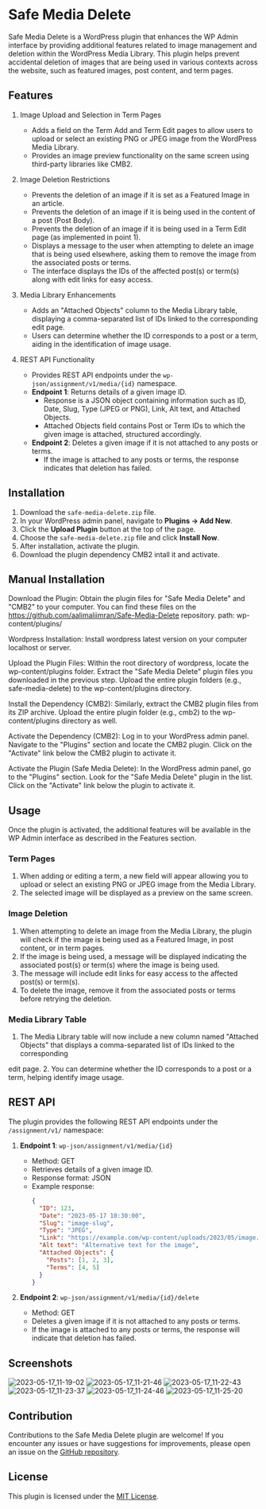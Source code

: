 # Safe Media Delete

Safe Media Delete is a WordPress plugin that enhances the WP Admin interface by providing additional features related to image management and deletion within the WordPress Media Library. This plugin helps prevent accidental deletion of images that are being used in various contexts across the website, such as featured images, post content, and term pages.

## Features

1. Image Upload and Selection in Term Pages
   - Adds a field on the Term Add and Term Edit pages to allow users to upload or select an existing PNG or JPEG image from the WordPress Media Library.
   - Provides an image preview functionality on the same screen using third-party libraries like CMB2.

2. Image Deletion Restrictions
   - Prevents the deletion of an image if it is set as a Featured Image in an article.
   - Prevents the deletion of an image if it is being used in the content of a post (Post Body).
   - Prevents the deletion of an image if it is being used in a Term Edit page (as implemented in point 1).
   - Displays a message to the user when attempting to delete an image that is being used elsewhere, asking them to remove the image from the associated posts or terms.
   - The interface displays the IDs of the affected post(s) or term(s) along with edit links for easy access.

3. Media Library Enhancements
   - Adds an "Attached Objects" column to the Media Library table, displaying a comma-separated list of IDs linked to the corresponding edit page.
   - Users can determine whether the ID corresponds to a post or a term, aiding in the identification of image usage.

4. REST API Functionality
   - Provides REST API endpoints under the `wp-json/assignment/v1/media/{id}` namespace.
   - **Endpoint 1**: Returns details of a given image ID.
     - Response is a JSON object containing information such as ID, Date, Slug, Type (JPEG or PNG), Link, Alt text, and Attached Objects.
     - Attached Objects field contains Post or Term IDs to which the given image is attached, structured accordingly.
   - **Endpoint 2**: Deletes a given image if it is not attached to any posts or terms.
     - If the image is attached to any posts or terms, the response indicates that deletion has failed.

## Installation

1. Download the `safe-media-delete.zip` file.
2. In your WordPress admin panel, navigate to **Plugins → Add New**.
3. Click the **Upload Plugin** button at the top of the page.
4. Choose the `safe-media-delete.zip` file and click **Install Now**.
5. After installation, activate the plugin.
6. Download the plugin dependency CMB2 intall it and activate. 

## Manual Installation

Download the Plugin: Obtain the plugin files for "Safe Media Delete" and "CMB2" to your computer. You can find these files on the https://github.com/aalimaliimran/Safe-Media-Delete repository. path: wp-content/plugins/

Wordpress Installation: Install wordpress latest version on your computer localhost or server.

Upload the Plugin Files: Within the root directory of wordpress, locate the wp-content/plugins folder. Extract the "Safe Media Delete" plugin files you downloaded in the previous step. Upload the entire plugin folders (e.g., safe-media-delete) to the wp-content/plugins directory.

Install the Dependency (CMB2): Similarly, extract the CMB2 plugin files from its ZIP archive. Upload the entire plugin folder (e.g., cmb2) to the wp-content/plugins directory as well.

Activate the Dependency (CMB2): Log in to your WordPress admin panel. Navigate to the "Plugins" section and locate the CMB2 plugin. Click on the "Activate" link below the CMB2 plugin to activate it.

Activate the Plugin (Safe Media Delete): In the WordPress admin panel, go to the "Plugins" section. Look for the "Safe Media Delete" plugin in the list. Click on the "Activate" link below the plugin to activate it.

## Usage

Once the plugin is activated, the additional features will be available in the WP Admin interface as described in the Features section.

### Term Pages

1. When adding or editing a term, a new field will appear allowing you to upload or select an existing PNG or JPEG image from the Media Library.
2. The selected image will be displayed as a preview on the same screen.

### Image Deletion

1. When attempting to delete an image from the Media Library, the plugin will check if the image is being used as a Featured Image, in post content, or in term pages.
2. If the image is being used, a message will be displayed indicating the associated post(s) or term(s) where the image is being used.
3. The message will include edit links for easy access to the affected post(s) or term(s).
4. To delete the image, remove it from the associated posts or terms before retrying the deletion.

### Media Library Table

1. The Media Library table will now include a new column named "Attached Objects" that displays a comma-separated list of IDs linked to the corresponding

 edit page.
2. You can determine whether the ID corresponds to a post or a term, helping identify image usage.

## REST API

The plugin provides the following REST API endpoints under the `/assignment/v1/` namespace:

1. **Endpoint 1**: `wp-json/assignment/v1/media/{id}`
   - Method: GET
   - Retrieves details of a given image ID.
   - Response format: JSON
   - Example response:
     ```json
     {
       "ID": 123,
       "Date": "2023-05-17 10:30:00",
       "Slug": "image-slug",
       "Type": "JPEG",
       "Link": "https://example.com/wp-content/uploads/2023/05/image.jpg",
       "Alt text": "Alternative text for the image",
       "Attached Objects": {
         "Posts": [1, 2, 3],
         "Terms": [4, 5]
       }
     }
     ```

2. **Endpoint 2**: `wp-json/assignment/v1/media/{id}/delete`
   - Method: GET
   - Deletes a given image if it is not attached to any posts or terms.
   - If the image is attached to any posts or terms, the response will indicate that deletion has failed.

## Screenshots

![2023-05-17_11-19-02](https://github.com/aalimaliimran/Safe-Media-Delete/assets/108981157/8e49de4f-16ae-4167-a83d-c84bb67bf6b8)
![2023-05-17_11-21-46](https://github.com/aalimaliimran/Safe-Media-Delete/assets/108981157/fa38d9d6-1991-4848-9497-c5edc919c3a7)
![2023-05-17_11-22-43](https://github.com/aalimaliimran/Safe-Media-Delete/assets/108981157/2a9bf7fe-42b0-403c-a873-46a5a5006098)
![2023-05-17_11-23-37](https://github.com/aalimaliimran/Safe-Media-Delete/assets/108981157/e1993625-e339-4e05-889b-9d1d7646c1c5)
![2023-05-17_11-24-46](https://github.com/aalimaliimran/Safe-Media-Delete/assets/108981157/e84a7400-9e5d-47c2-a4bb-156f5a47407d)
![2023-05-17_11-25-20](https://github.com/aalimaliimran/Safe-Media-Delete/assets/108981157/62c4b8cd-62cf-40cb-81b7-16ce846ebbc9)


## Contribution

Contributions to the Safe Media Delete plugin are welcome! If you encounter any issues or have suggestions for improvements, please open an issue on the [GitHub repository](https://github.com/your-repository).

## License

This plugin is licensed under the [MIT License](LICENSE).
